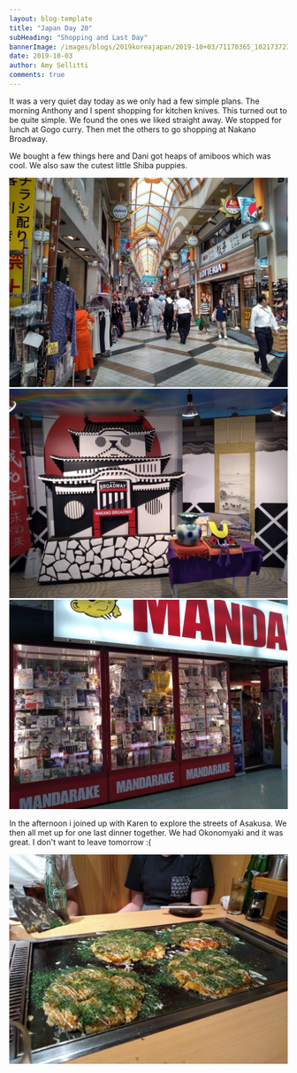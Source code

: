 ```yaml
---
layout: blog-template
title: "Japan Day 20"
subHeading: "Shopping and Last Day"
bannerImage: /images/blogs/2019koreajapan/2019-10+03/71170365_10217372329954670_3902737211648376832_o.jpg_compressed.JPEG
date: 2019-10-03
author: Amy Sellitti
comments: true
---
```


It was a very quiet day today as we only had a few simple plans. The morning Anthony and I spent shopping for kitchen knives. This turned out to be quite simple. We found the ones we liked straight away. We stopped for lunch at Gogo curry. Then met the others to go shopping at Nakano Broadway.

We bought a few things here and Dani got heaps of amiboos which was cool. We also saw the cutest little Shiba puppies.

<div class="center-image"><img src="/images/blogs/2019koreajapan/2019-10+03/71170365_10217372329954670_3902737211648376832_o.jpg_compressed.JPEG"/></div>
<div class="center-image"><img src="/images/blogs/2019koreajapan/2019-10+03/71683224_10217372323914519_704687975883079680_o.jpg_compressed.JPEG"/></div>
<div class="center-image"><img src="/images/blogs/2019koreajapan/2019-10+03/71350883_10217372337994871_1755615032390975488_o.jpg_compressed.JPEG"/></div>

In the afternoon i joined up with Karen to explore the streets of Asakusa. We then all met up for one last dinner together. We had Okonomyaki and it was great. I don't want to leave tomorrow :(

<div class="center-image"><img src="/images/blogs/2019koreajapan/2019-10+03/71712185_10217372343915019_7684339487802916864_o.jpg_compressed.JPEG"/></div>

